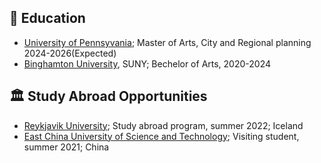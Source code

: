 ## 🏫  Education
- [University of Pennsyvania](https://www.upenn.edu/); Master of Arts, City and Regional planning 2024-2026(Expected)
- [Binghamton University](https://www.binghamton.edu/), SUNY; Bechelor of Arts, 2020-2024



## 🏛 Study Abroad Opportunities
- [Reykjavik University](https://en.ru.is/); Study abroad program, summer 2022; Iceland
- [East China University of Science and Technology](https://www.ecust.edu.cn/en/main.psp); Visiting student, summer 2021; China
